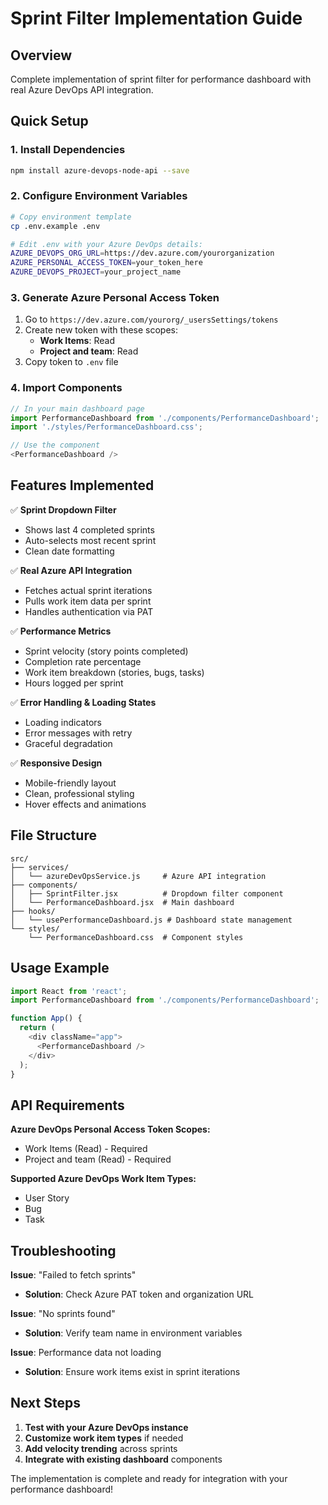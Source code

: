 # Sprint Filter Implementation Guide

## Overview
Complete implementation of sprint filter for performance dashboard with real Azure DevOps API integration.

## Quick Setup

### 1. Install Dependencies
```bash
npm install azure-devops-node-api --save
```

### 2. Configure Environment Variables
```bash
# Copy environment template
cp .env.example .env

# Edit .env with your Azure DevOps details:
AZURE_DEVOPS_ORG_URL=https://dev.azure.com/yourorganization
AZURE_PERSONAL_ACCESS_TOKEN=your_token_here
AZURE_DEVOPS_PROJECT=your_project_name
```

### 3. Generate Azure Personal Access Token
1. Go to `https://dev.azure.com/yourorg/_usersSettings/tokens`
2. Create new token with these scopes:
   - **Work Items**: Read
   - **Project and team**: Read
3. Copy token to `.env` file

### 4. Import Components
```javascript
// In your main dashboard page
import PerformanceDashboard from './components/PerformanceDashboard';
import './styles/PerformanceDashboard.css';

// Use the component
<PerformanceDashboard />
```

## Features Implemented

✅ **Sprint Dropdown Filter**
- Shows last 4 completed sprints
- Auto-selects most recent sprint
- Clean date formatting

✅ **Real Azure API Integration**
- Fetches actual sprint iterations
- Pulls work item data per sprint
- Handles authentication via PAT

✅ **Performance Metrics**
- Sprint velocity (story points completed)
- Completion rate percentage
- Work item breakdown (stories, bugs, tasks)
- Hours logged per sprint

✅ **Error Handling & Loading States**
- Loading indicators
- Error messages with retry
- Graceful degradation

✅ **Responsive Design**
- Mobile-friendly layout
- Clean, professional styling
- Hover effects and animations

## File Structure
```
src/
├── services/
│   └── azureDevOpsService.js     # Azure API integration
├── components/
│   ├── SprintFilter.jsx          # Dropdown filter component
│   └── PerformanceDashboard.jsx  # Main dashboard
├── hooks/
│   └── usePerformanceDashboard.js # Dashboard state management
└── styles/
    └── PerformanceDashboard.css  # Component styles
```

## Usage Example

```javascript
import React from 'react';
import PerformanceDashboard from './components/PerformanceDashboard';

function App() {
  return (
    <div className="app">
      <PerformanceDashboard />
    </div>
  );
}
```

## API Requirements

**Azure DevOps Personal Access Token Scopes:**
- Work Items (Read) - Required
- Project and team (Read) - Required

**Supported Azure DevOps Work Item Types:**
- User Story
- Bug
- Task

## Troubleshooting

**Issue**: "Failed to fetch sprints"
- **Solution**: Check Azure PAT token and organization URL

**Issue**: "No sprints found"
- **Solution**: Verify team name in environment variables

**Issue**: Performance data not loading
- **Solution**: Ensure work items exist in sprint iterations

## Next Steps

1. **Test with your Azure DevOps instance**
2. **Customize work item types** if needed
3. **Add velocity trending** across sprints
4. **Integrate with existing dashboard** components

The implementation is complete and ready for integration with your performance dashboard!